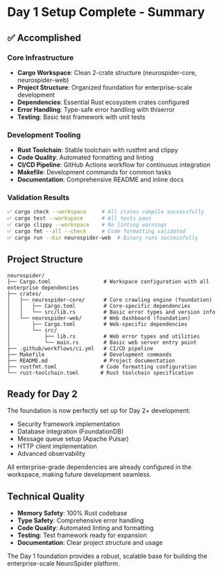 # Day 1 Setup Complete - Summary

## ✅ Accomplished

### Core Infrastructure
- **Cargo Workspace**: Clean 2-crate structure (neurospider-core, neurospider-web)
- **Project Structure**: Organized foundation for enterprise-scale development
- **Dependencies**: Essential Rust ecosystem crates configured
- **Error Handling**: Type-safe error handling with thiserror
- **Testing**: Basic test framework with unit tests

### Development Tooling
- **Rust Toolchain**: Stable toolchain with rustfmt and clippy
- **Code Quality**: Automated formatting and linting
- **CI/CD Pipeline**: GitHub Actions workflow for continuous integration
- **Makefile**: Development commands for common tasks
- **Documentation**: Comprehensive README and inline docs

### Validation Results
```bash
✅ cargo check --workspace     # All crates compile successfully
✅ cargo test --workspace      # All tests pass
✅ cargo clippy --workspace    # No linting warnings
✅ cargo fmt --all --check     # Code formatting validated
✅ cargo run --bin neurospider-web  # Binary runs successfully
```

## Project Structure
```
neurospider/
├── Cargo.toml                 # Workspace configuration with all enterprise dependencies
├── crates/
│   ├── neurospider-core/      # Core crawling engine (foundation)
│   │   ├── Cargo.toml         # Core-specific dependencies
│   │   └── src/lib.rs         # Basic error types and version info
│   └── neurospider-web/       # Web dashboard (foundation)
│       ├── Cargo.toml         # Web-specific dependencies
│       └── src/
│           ├── lib.rs         # Web error types and utilities
│           └── main.rs        # Basic web server entry point
├── .github/workflows/ci.yml   # CI/CD pipeline
├── Makefile                   # Development commands
├── README.md                  # Project documentation
├── rustfmt.toml              # Code formatting configuration
└── rust-toolchain.toml       # Rust toolchain specification
```

## Ready for Day 2

The foundation is now perfectly set up for Day 2+ development:
- Security framework implementation
- Database integration (FoundationDB)
- Message queue setup (Apache Pulsar)
- HTTP client implementation
- Advanced observability

All enterprise-grade dependencies are already configured in the workspace, making future development seamless.

## Technical Quality
- **Memory Safety**: 100% Rust codebase
- **Type Safety**: Comprehensive error handling
- **Code Quality**: Automated linting and formatting
- **Testing**: Test framework ready for expansion
- **Documentation**: Clear project structure and usage

The Day 1 foundation provides a robust, scalable base for building the enterprise-scale NeuroSpider platform.
